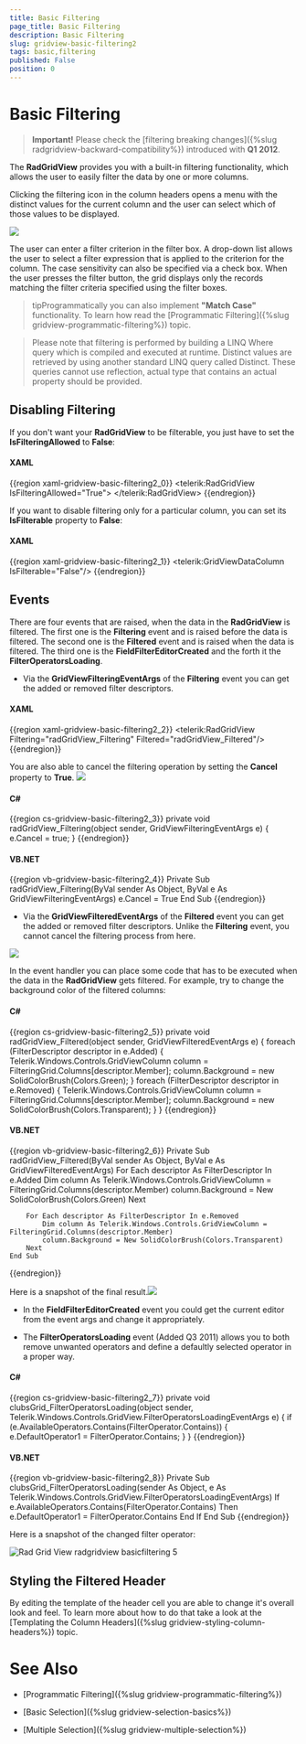 ```yaml
---
title: Basic Filtering
page_title: Basic Filtering
description: Basic Filtering
slug: gridview-basic-filtering2
tags: basic,filtering
published: False
position: 0
---
```


# Basic Filtering


>__Important!__ Please check the [filtering breaking changes]({%slug radgridview-backward-compatibility%}) introduced with __Q1 2012__.
        
The __RadGridView__ provides you with a built-in filtering functionality, which allows the user to easily filter the data by one or more columns.

Clicking the filtering icon in the column headers opens a menu with the distinct values for the current column and the user can select which of those values to be displayed.

![](images/RadGridView_BasicFiltering_1.png)

The user can enter a filter criterion in the filter box. A drop-down list allows the user to select a filter expression that is applied to the criterion for the column. The case sensitivity can also be specified via a check box. When the user presses the filter button, the grid displays only the records matching the filter criteria specified using the filter boxes.

>tipProgrammatically you can also implement __"Match Case"__ functionality. To learn how read the [Programmatic Filtering]({%slug gridview-programmatic-filtering%}) topic.

>Please note that filtering is performed by building a LINQ Where query which is compiled and executed at runtime. Distinct values are retrieved by using another standard LINQ query called Distinct. These queries cannot use reflection, actual type that contains an actual property should be provided.
        

## Disabling Filtering

If you don't want your __RadGridView__ to be filterable, you just have to set the __IsFilteringAllowed__ to __False__:

#### __XAML__

{{region xaml-gridview-basic-filtering2_0}}
	<telerik:RadGridView IsFilteringAllowed="True">
	</telerik:RadGridView>
{{endregion}}

If you want to disable filtering only for a particular column, you can set its __IsFilterable__ property to __False__:

#### __XAML__

{{region xaml-gridview-basic-filtering2_1}}
	<telerik:GridViewDataColumn IsFilterable="False"/>
{{endregion}}

## Events

There are four events that are raised, when the data in the __RadGridView__ is filtered. 
The first one is the __Filtering__ event and is raised before the data is filtered. 
The second one is the __Filtered__ event and is raised when the data is filtered.
The third one is the __FieldFilterEditorCreated__ and the forth it the __FilterOperatorsLoading__.

* Via the __GridViewFilteringEventArgs__ of the __Filtering__ event you can get the added or removed filter descriptors.
            

#### __XAML__

{{region xaml-gridview-basic-filtering2_2}}
	<telerik:RadGridView Filtering="radGridView_Filtering" Filtered="radGridView_Filtered"/>
{{endregion}}

You are also able to cancel the filtering operation by setting the __Cancel__ property to __True__.
![](images/RadGridView_BasicFiltering_2.png)     

#### __C#__

{{region cs-gridview-basic-filtering2_3}}
	private void radGridView_Filtering(object sender, GridViewFilteringEventArgs e)
	{
	    e.Cancel = true;
	}
{{endregion}}


#### __VB.NET__

{{region vb-gridview-basic-filtering2_4}}
	Private Sub radGridView_Filtering(ByVal sender As Object, ByVal e As GridViewFilteringEventArgs)
	    e.Cancel = True
	End Sub
{{endregion}}


* Via the __GridViewFilteredEventArgs__ of the __Filtered__ event you can get the added or removed filter descriptors. Unlike the __Filtering__ event, you cannot cancel the filtering process from here.

![](images/RadGridView_BasicFiltering_3.png)

In the event handler you can place some code that has to be executed when the data in the __RadGridView__ gets filtered. For example, try to change the background color of the filtered columns:
            

#### __C#__

{{region cs-gridview-basic-filtering2_5}}
	private void radGridView_Filtered(object sender, GridViewFilteredEventArgs e)
	{
	    foreach (FilterDescriptor descriptor in e.Added)
	    {
	        Telerik.Windows.Controls.GridViewColumn column = FilteringGrid.Columns[descriptor.Member];
	        column.Background = new SolidColorBrush(Colors.Green);
	    }
	    foreach (FilterDescriptor descriptor in e.Removed)
	    {
	        Telerik.Windows.Controls.GridViewColumn column = FilteringGrid.Columns[descriptor.Member];
	        column.Background = new SolidColorBrush(Colors.Transparent);
	    }
	}
{{endregion}}

#### __VB.NET__

{{region vb-gridview-basic-filtering2_6}}
	Private Sub radGridView_Filtered(ByVal sender As Object, ByVal e As GridViewFilteredEventArgs)
	    For Each descriptor As FilterDescriptor In e.Added
	        Dim column As Telerik.Windows.Controls.GridViewColumn = FilteringGrid.Columns(descriptor.Member)
	        column.Background = New SolidColorBrush(Colors.Green)
	    Next
	
	    For Each descriptor As FilterDescriptor In e.Removed
	        Dim column As Telerik.Windows.Controls.GridViewColumn = FilteringGrid.Columns(descriptor.Member)
	        column.Background = New SolidColorBrush(Colors.Transparent)
	    Next
	End Sub
{{endregion}}

Here is a snapshot of the final result.![](images/RadGridView_BasicFiltering_4.png)

* In the __FieldFilterEditorCreated__ event you could get the current editor from the event args and change it appropriately.
            

* The __FilterOperatorsLoading__ event (Added Q3 2011) allows you to both remove unwanted operators and define a defaultly selected operator in a proper way. 
            

#### __C#__

{{region cs-gridview-basic-filtering2_7}}
	private void clubsGrid_FilterOperatorsLoading(object sender, Telerik.Windows.Controls.GridView.FilterOperatorsLoadingEventArgs e)
	{
	    if (e.AvailableOperators.Contains(FilterOperator.Contains))
	    {
	        e.DefaultOperator1 = FilterOperator.Contains;
	    }
	}
{{endregion}}

#### __VB.NET__

{{region vb-gridview-basic-filtering2_8}}
	Private Sub clubsGrid_FilterOperatorsLoading(sender As Object, e As Telerik.Windows.Controls.GridView.FilterOperatorsLoadingEventArgs)
	    If e.AvailableOperators.Contains(FilterOperator.Contains) Then
	        e.DefaultOperator1 = FilterOperator.Contains
	    End If
	End Sub
{{endregion}}

Here is a snapshot of the changed filter operator:

![Rad Grid View radgridview basicfiltering 5](images/RadGridView_radgridview_basicfiltering_5.png)

## Styling the Filtered Header

By editing the template of the header cell you are able to change it's overall look and feel. To learn more about how to do that take a look at the [Templating the Column Headers]({%slug gridview-styling-column-headers%}) topic.

# See Also

 * [Programmatic Filtering]({%slug gridview-programmatic-filtering%})

 * [Basic Selection]({%slug gridview-selection-basics%})

 * [Multiple Selection]({%slug gridview-multiple-selection%})
